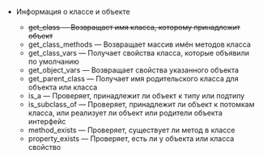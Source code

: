 -   Информация о классе и объекте

    -   ~~get_class — Возвращает имя класса, которому принадлежит объект~~
    -   get_class_methods — Возвращает массив имён методов класса
    -   get_class_vars — Получает свойства класса, которые объявили по умолчанию
    -   get_object_vars — Возвращает свойства указанного объекта
    -   get_parent_class — Получает имя родительского класса для объекта или класса
    -   is_a — Проверяет, принадлежит ли объект к типу или подтипу
    -   is_subclass_of — Проверяет, принадлежит ли объект к потомкам класса, или реализует ли объект
        или родители объекта интерфейс
    -   method_exists — Проверяет, существует ли метод в классе
    -   property_exists — Проверяет, есть ли у объекта или класса свойство
